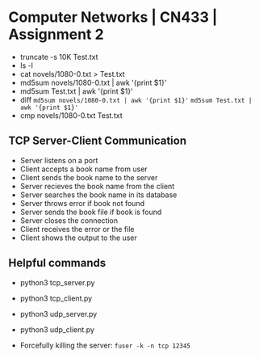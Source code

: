 # Computer Networks | CN433 | Assignment 2

- truncate -s 10K Test.txt
- ls -l
- cat novels/1080-0.txt > Test.txt
- md5sum novels/1080-0.txt | awk '{print $1}'
- md5sum Test.txt | awk '{print $1}'
- diff `md5sum novels/1080-0.txt | awk '{print $1}'` `md5sum Test.txt | awk '{print $1}'`
- cmp novels/1080-0.txt Test.txt


## TCP Server-Client Communication
- Server listens on a port
- Client accepts a book name from user
- Client sends the book name to the server
- Server recieves the book name from the client
- Server searches the book name in its database
- Server throws error if book not found
- Server sends the book file if book is found
- Server closes the connection
- Client receives the error or the file
- Client shows the output to the user

## Helpful commands
- python3 tcp_server.py
- python3 tcp_client.py
- python3 udp_server.py
- python3 udp_client.py

- Forcefully killing the server: `fuser -k -n tcp 12345`
